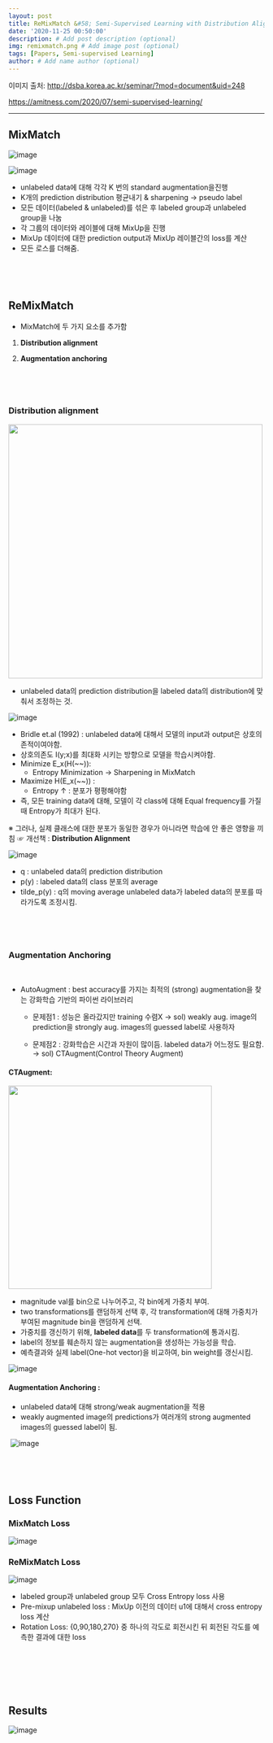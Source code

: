 ```yaml
---
layout: post
title: ReMixMatch &#58; Semi-Supervised Learning with Distribution Alignment and Augmentation Anchoring 논문요약
date: '2020-11-25 00:50:00'
description: # Add post description (optional)
img: remixmatch.png # Add image post (optional)
tags: [Papers, Semi-supervised Learning]
author: # Add name author (optional)
---
```



이미지 출처:
http://dsba.korea.ac.kr/seminar/?mod=document&uid=248

https://amitness.com/2020/07/semi-supervised-learning/


----------------------------------- 



## MixMatch

![image](https://user-images.githubusercontent.com/17904547/100116756-744c9180-2eb7-11eb-8cbf-2a33679c39c4.png)

![image](https://user-images.githubusercontent.com/17904547/100117034-c1c8fe80-2eb7-11eb-8593-c6cc73ed7e02.png)


- unlabeled data에 대해 각각 K 번의 standard augmentation을진행
- K개의 prediction distribution 평균내기 & sharpening → pseudo label
- 모든 데이터(labeled & unlabeled)를 섞은 후 labeled group과 unlabeled group을 나눔
- 각 그룹의 데이터와 레이블에 대해 MixUp을 진행
- MixUp 데이터에 대한 prediction output과 MixUp 레이블간의 loss를 계산
- 모든 로스를 더해줌.

​

​

## ReMixMatch

- MixMatch에 두 가지 요소를 추가함

1) **Distribution alignment**

2) **Augmentation anchoring**

​

​

### Distribution alignment

<img src="https://user-images.githubusercontent.com/17904547/100117207-e7560800-2eb7-11eb-96c7-b8b96f491f13.png" width=500>

- unlabeled data의 prediction distribution을 labeled data의 distribution에 맞춰서 조정하는 것.


![image](https://user-images.githubusercontent.com/17904547/100117229-ed4be900-2eb7-11eb-8a1a-1b1c88bf54a7.png)

- Bridle et.al (1992) : unlabeled data에 대해서 모델의 input과 output은 상호의존적이여야함.
- 상호의존도 I(y;x)를 최대화 시키는 방향으로 모델을 학습시켜야함.
- Minimize E_x(H(~~)):
     - Entropy Minimization → Sharpening in MixMatch
- Maximize H(E_x(~~)) :
     - Entropy ↑ : 분포가 평평해야함
- 즉, 모든 training data에 대해, 모델이 각 class에 대해 Equal frequency를 가질 때 Entropy가 최대가 된다.


※ 그러나, 실제 클래스에 대한 분포가 동일한 경우가 아니라면 학습에 안 좋은 영향을 끼침
☞ 개선책 : **Distribution Alignment**



![image](https://user-images.githubusercontent.com/17904547/100117347-0c4a7b00-2eb8-11eb-89ca-603808e77ede.png)

- q : unlabeled data의 prediction distribution
- p(y) : labeled data의 class 분포의 average
- tilde_p(y) : q의 moving average
unlabeled data가 labeled data의 분포를 따라가도록 조정시킴.

​

​

### Augmentation Anchoring

​

- AutoAugment : best accuracy를 가지는 최적의 (strong) augmentation을 찾는 강화학습 기반의 파이썬 라이브러리

   - 문제점1 : 성능은 올라갔지만 training 수렴X
   → sol) weakly aug. image의 prediction을 strongly aug. images의 guessed label로 사용하자

  - 문제점2 : 강화학습은 시간과 자원이 많이듬. labeled data가 어느정도 필요함.
   → sol) CTAugment(Control Theory Augment)

#### CTAugment:

<img src="https://user-images.githubusercontent.com/17904547/100117565-4ae03580-2eb8-11eb-8026-e8a97c7e89e2.png" width=400>

- magnitude val를 bin으로 나누어주고, 각 bin에게 가중치 부여.
- two transformations를 랜덤하게 선택 후, 각 transformation에 대해 가중치가 부여된 magnitude bin을 랜덤하게 선택.
- 가중치를 갱신하기 위해, **labeled data**를 두 transformation에 통과시킴.
- label의 정보를 훼손하지 않는 augmentation을 생성하는 가능성을 학습.
- 예측결과와 실제 label(One-hot vector)을 비교하여, bin weight를 갱신시킴.

![image](https://user-images.githubusercontent.com/17904547/100118656-64ce4800-2eb9-11eb-97b1-2ee2bfef29c9.png)

#### Augmentation Anchoring :

- unlabeled data에 대해 strong/weak augmentation을 적용
- weakly augmented image의 predictions가 여러개의 strong augmented images의 guessed label이 됨.

​
![image](https://user-images.githubusercontent.com/17904547/100118697-70ba0a00-2eb9-11eb-8b06-1c452b65f146.png)


​


​

## Loss Function

### MixMatch Loss

![image](https://user-images.githubusercontent.com/17904547/100118724-79124500-2eb9-11eb-9a31-82458049b799.png)


### ReMixMatch Loss

![image](https://user-images.githubusercontent.com/17904547/100118755-7ca5cc00-2eb9-11eb-8d2c-650913d3b68e.png)

- labeled group과 unlabeled group 모두 Cross Entropy loss 사용
- Pre-mixup unlabeled loss : MixUp 이전의 데이터 u1에 대해서 cross entropy loss 계산
- Rotation Loss: {0,90,180,270} 중 하나의 각도로 회전시킨 뒤 회전된 각도를 예측한 결과에 대한 loss

​

​

​

## Results

![image](https://user-images.githubusercontent.com/17904547/100118828-8b8c7e80-2eb9-11eb-8d21-48860e61e0a1.png)

​ 
